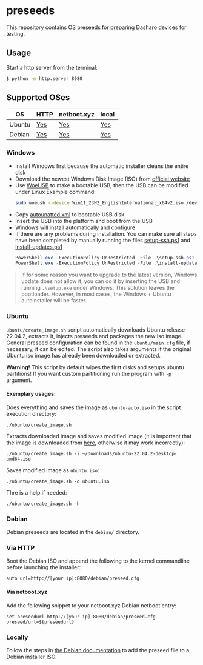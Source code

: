 # preseeds

This repository contains OS preseeds for preparing Dasharo devices for testing.

## Usage

Start a http server from the terminal:

```bash
$ python -m http.server 8080
```

## Supported OSes

| OS | HTTP | netboot.xyz | local |
| --- | --- | --- | --- |
| Ubuntu | [Yes](#via-http)   | [Yes](#via-netbootxyz)   | [Yes](#locally)   |
| Debian | [Yes](#via-http-1) | [Yes](#via-netbootxyz-1) | [Yes](#locally-1) |

### Windows

* Install Windows first because the automatic installer cleans the entire disk
* Download the newest Windows Disk Image (ISO) from [official website](https://www.microsoft.com/en-us/software-download/)
* Use [WoeUSB](https://github.com/WoeUSB/WoeUSB) to make a bootable USB, then the USB can be modified under Linux
Example command:
    ```bash
    sudo woeusb --device Win11_23H2_EnglishInternational_x64v2.iso /dev/sd[drive letter]
    ```
* Copy [autounatted.xml](./windows/autounattend.xml) to bootable USB disk
* Insert the USB into the platform and boot from the USB
* Windows will install automatically and configure
* If there are any problems during installation. You can make sure all steps have been completed by manually running the files [setup-ssh.ps1](./windows/setup-ssh.ps1) and [install-updates.ps1](./windows/install-updates.ps1)
    ```powershell
    PowerShell.exe -ExecutionPolicy UnRestricted -File .\setup-ssh.ps1
    PowerShell.exe -ExecutionPolicy UnRestricted -File .\install-updates.ps1
    ```

> If for some reason you want to upgrade to the latest version, Windows update does not allow it, you can do it by inserting the USB and running `.\setup.exe` under Windows. This solution leaves the bootloader. However, in most cases, the Windows + Ubuntu autoinstaller will be faster.

### Ubuntu

`ubuntu/create_image.sh` script automatically downloads Ubuntu release 22.04.2, extracts it, injects preseeds and packages the new iso image. General preseed configuration can be found in the `ubuntu/main.cfg` file, if necessary, it can be edited. The script also takes arguments if the original Ubuntu iso image has already been downloaded or extracted.

**Warning!** This script by default wipes the first disks and setups ubuntu partitions! If you want custom partitioning run the program with `-p` argument.

#### Exemplary usages:
Does everything and saves the image as `ubuntu-auto.iso` in the script execution directory:
```
./ubuntu/create_image.sh
```
Extracts downloaded image and saves modified image (it is important that the image is downloaded from [here](https://ubuntu.man.lodz.pl/ubuntu-releases/22.04.2/ubuntu-22.04.2-desktop-amd64.iso), otherwise it may work incorrectly):
```
./ubuntu/create_image.sh -i ~/Downloads/ubuntu-22.04.2-desktop-amd64.iso
```
Saves modified image as `ubuntu.iso`:
```
./ubuntu/create_image.sh -o ubuntu.iso
```

Thre is a help if needed:
```
./ubuntu/create_image.sh -h
```

### Debian

Debian preseeds are located in the `debian/` directory.

### Via HTTP

Boot the Debian ISO and append the following to the kernel commandline before
launching the installer:

```
auto url=http://[your ip]:8080/debian/preseed.cfg
```

#### Via netboot.xyz

Add the following snippet to your netboot.xyz Debian netboot entry:

```
set preseedurl http://[your ip]:8080/debian/preseed.cfg
preseed/url=${preseedurl}
```

### Locally

Follow the steps in [the Debian documentation](https://wiki.debian.org/DebianInstaller/Preseed/EditIso)
to add the preseed file to a Debian installer ISO.

